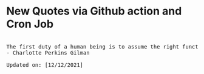 # New Quotes via Github action and Cron Job

<pre>
<!-- #quote -->
The first duty of a human being is to assume the right functional relationship to society - more briefly, to find your real job, and do it.
- Charlotte Perkins Gilman

Updated on: [12/12/2021]
<!-- #quoteEnd -->
</pre>

